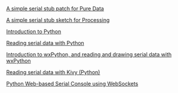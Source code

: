 [A simple serial stub patch for Pure Data](puredataSerial.html)

[A simple serial stub sketch for Processing](SimpleSerialStub.pde)

[Introduction to Python](python.html)

[Reading serial data with Python](python-serial.html)

[Introduction to wxPython, and reading and drawing serial data with
wxPython](wxpython.html)

[Reading serial data with Kivy (Python)](python-kivy.html)

[Python Web-based Serial Console using
WebSockets](WebSocketConsole.html)
